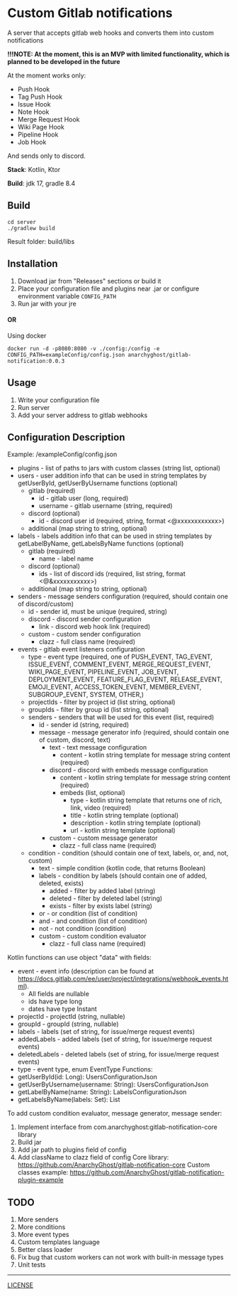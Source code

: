 # Custom Gitlab notifications

A server that accepts gitlab web hooks and converts them into custom notifications

**!!!NOTE: At the moment, this is an MVP with limited functionality, which is planned to be developed in the future**

At the moment works only:
- Push Hook
- Tag Push Hook
- Issue Hook
- Note Hook
- Merge Request Hook
- Wiki Page Hook
- Pipeline Hook
- Job Hook

And sends only to discord.


**Stack**: Kotlin, Ktor

**Build**: jdk 17, gradle 8.4

## Build

```
cd server
./gradlew build
```

Result folder: build/libs

## Installation

1. Download jar from "Releases" sections or build it
2. Place your configuration file and plugins near .jar or configure environment variable ```CONFIG_PATH```
3. Run jar with your jre

#### OR
Using docker
```
docker run -d -p8080:8080 -v ./config:/config -e CONFIG_PATH=exampleConfig/config.json anarchyghost/gitlab-notification:0.0.3
```

## Usage

1. Write your configuration file
2. Run server
3. Add your server address to gitlab webhooks

## Configuration Description

Example: /exampleConfig/config.json

* plugins - list of paths to jars with custom classes (string list, optional) 
* users - user addition info that can be used in string templates by getUserById, getUserByUsername functions (optional)
  * gitlab (required)
    * id - gitlab user (long, required)
    * username - gitlab username (string, required)
  * discord (optional)
    * id - discord user id (required, string, format <@xxxxxxxxxxxx>)
  * additional (map string to string, optional)
* labels - labels addition info that can be used in string templates by getLabelByName, getLabelsByName functions (optional)
  * gitlab (required)
    * name - label name
  * discord (optional)
    * ids - list of discord ids (required, list string, format <@&xxxxxxxxxxx>)
  * additional (map string to string, optional)
* senders - message senders configuration (required, should contain one of discord/custom)
  * id - sender id, must be unique (required, string)
  * discord - discord sender configuration
    * link - discord web hook link (required)
  * custom - custom sender configuration
    * clazz - full class name (required)
* events - gitlab event listeners configuration
  * type - event type (required, one of PUSH_EVENT,  TAG_EVENT,  ISSUE_EVENT,  COMMENT_EVENT,  MERGE_REQUEST_EVENT,  WIKI_PAGE_EVENT,  PIPELINE_EVENT,  JOB_EVENT,  DEPLOYMENT_EVENT,  FEATURE_FLAG_EVENT,  RELEASE_EVENT,  EMOJI_EVENT,  ACCESS_TOKEN_EVENT,  MEMBER_EVENT,  SUBGROUP_EVENT,  SYSTEM,  OTHER,)
  * projectIds - filter by project id (list string, optional)
  * groupIds - filter by group id (list string, optional)
  * senders - senders that will be used for this event (list, required)
    * id - sender id (string, required)
    * message - message generator info (required, should contain one of custom, discord, text)
      * text - text message configuration
        * content - kotlin string template for message string content (required)
      * discord - discord with embeds message configuration
        * content - kotlin string template for message string content (required)
        * embeds (list, optional)
          * type - kotlin string template that returns one of rich, link, video (required)
          * title - kotlin string template (optional)
          * description - kotlin string template (optional)
          * url - kotlin string template (optional)
      * custom - custom message generator
        * clazz - full class name (required)
  * condition - condition (should contain one of text, labels, or, and, not, custom)
    * text - simple condition (kotlin code, that returns Boolean)
    * labels - condition by labels (should contain one of added, deleted, exists)
      * added - filter by added label (string)
      * deleted - filter by deleted label (string)
      * exists - filter by exists label (string)
    * or - or condition (list of condition)
    * and - and condition (list of condition)
    * not - not condition (condition)
    * custom - custom condition evaluator
      * clazz - full class name (required)

Kotlin functions can use object "data" with fields:
* event - event info (description can be found at https://docs.gitlab.com/ee/user/project/integrations/webhook_events.html).
    * All fields are nullable
    * ids have type long
    * dates have type Instant
* projectId - projectId (string, nullable)
* groupId - groupId (string, nullable)
* labels - labels (set of string, for issue/merge request events)
* addedLabels - added labels (set of string, for issue/merge request events)
* deletedLabels - deleted labels (set of string, for issue/merge request events)
* type - event type, enum EventType
Functions:
* getUserById(id: Long): UsersConfigurationJson
* getUserByUsername(username: String): UsersConfigurationJson
* getLabelByName(name: String): LabelsConfigurationJson
* getLabelsByName(labels: Set<String>): List<LabelsConfigurationJson>

To add custom condition evaluator, message generator, message sender:
1. Implement interface from com.anarchyghost:gitlab-notification-core library
2. Build jar
3. Add jar path to plugins field of config
4. Add className to clazz field of config
Core library: https://github.com/AnarchyGhost/gitlab-notification-core
Custom classes example: https://github.com/AnarchyGhost/gitlab-notification-plugin-example

## TODO

1. More senders
2. More conditions
3. More event types
4. Custom templates language
5. Better class loader
6. Fix bug that custom workers can not work with built-in message types
7. Unit tests

----

[LICENSE](LICENSE)

